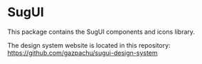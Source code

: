# SugUI

This package contains the SugUI components and icons library.

The design system website is located in this repository: https://github.com/gazpachu/sugui-design-system
